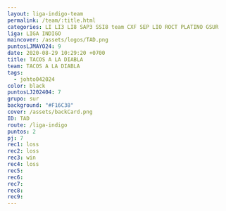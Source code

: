 ```yaml
---
layout: liga-indigo-team
permalink: /team/:title.html
categories: LI LI3 LI8 SAP3 SSI8 team CXF SEP LIO ROCT PLATINO GSUR
liga: LIGA INDIGO
maincover: /assets/logos/TAD.png
puntosLJMAYO24: 9
date: 2020-08-29 10:29:20 +0700
title: TACOS A LA DIABLA
team: TACOS A LA DIABLA
tags:
  - johto042024
color: black
puntosLJ202404: 7
grupo: sur
background: "#F16C38"
cover: /assets/backCard.png
ID: TAD
route: /liga-indigo
puntos: 2
pj: 7
rec1: loss
rec2: loss
rec3: win
rec4: loss
rec5: 
rec6: 
rec7: 
rec8: 
rec9:
---
```



